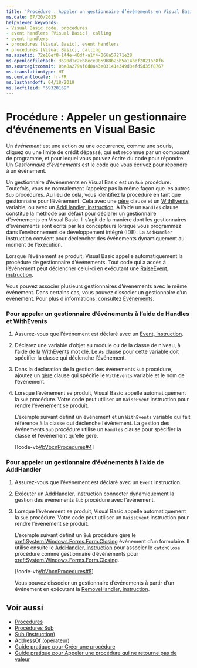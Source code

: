 ```yaml
---
title: 'Procédure : Appeler un gestionnaire d’événements en Visual Basic'
ms.date: 07/20/2015
helpviewer_keywords:
- Visual Basic code, procedures
- event handlers [Visual Basic], calling
- event handlers
- procedures [Visual Basic], event handlers
- procedures [Visual Basic], calling
ms.assetid: 72e18ef8-144e-40df-a1f4-066a57271e28
ms.openlocfilehash: 3690d1c2eb8ece9059b8b25b5a14bef2021bc8f6
ms.sourcegitcommit: 0be8a279af6d8a43e03141e349d3efd5d35f8767
ms.translationtype: HT
ms.contentlocale: fr-FR
ms.lasthandoff: 04/18/2019
ms.locfileid: "59320169"
---
```

# <a name="how-to-call-an-event-handler-in-visual-basic"></a>Procédure : Appeler un gestionnaire d’événements en Visual Basic
Un *événement* est une action ou une occurrence, comme une souris, cliquez ou une limite de crédit dépassé, qui est reconnue par un composant de programme, et pour lequel vous pouvez écrire du code pour répondre. Un *Gestionnaire d’événements* est le code que vous écrivez pour répondre à un événement.  
  
 Un gestionnaire d’événements en Visual Basic est un `Sub` procédure. Toutefois, vous ne normalement l’appelez pas la même façon que les autres `Sub` procédures. Au lieu de cela, vous identifiez la procédure en tant que gestionnaire pour l’événement. Cela avec une [gère](../../../../visual-basic/language-reference/statements/handles-clause.md) clause et un [WithEvents](../../../../visual-basic/language-reference/modifiers/withevents.md) variable, ou avec un [AddHandler, instruction](../../../../visual-basic/language-reference/statements/addhandler-statement.md). À l’aide un `Handles` clause constitue la méthode par défaut pour déclarer un gestionnaire d’événements en Visual Basic. Il s’agit de la manière dont les gestionnaires d’événements sont écrits par les concepteurs lorsque vous programmez dans l’environnement de développement intégré (IDE). La `AddHandler` instruction convient pour déclencher des événements dynamiquement au moment de l’exécution.  
  
 Lorsque l’événement se produit, Visual Basic appelle automatiquement la procédure de gestionnaire d’événements. Tout code qui a accès à l’événement peut déclencher celui-ci en exécutant une [RaiseEvent, instruction](../../../../visual-basic/language-reference/statements/raiseevent-statement.md).  
  
 Vous pouvez associer plusieurs gestionnaires d’événements avec le même événement. Dans certains cas, vous pouvez dissocier un gestionnaire d’un événement. Pour plus d'informations, consultez [Événements](../../../../visual-basic/programming-guide/language-features/events/index.md).  
  
### <a name="to-call-an-event-handler-using-handles-and-withevents"></a>Pour appeler un gestionnaire d’événements à l’aide de Handles et WithEvents  
  
1. Assurez-vous que l’événement est déclaré avec un [Event, instruction](../../../../visual-basic/language-reference/statements/event-statement.md).  
  
2. Déclarez une variable d’objet au module ou de la classe de niveau, à l’aide de la [WithEvents](../../../../visual-basic/language-reference/modifiers/withevents.md) mot clé. Le `As` clause pour cette variable doit spécifier la classe qui déclenche l’événement.  
  
3. Dans la déclaration de la gestion des événements `Sub` procédure, ajoutez un [gère](../../../../visual-basic/language-reference/statements/handles-clause.md) clause qui spécifie le `WithEvents` variable et le nom de l’événement.  
  
4. Lorsque l’événement se produit, Visual Basic appelle automatiquement la `Sub` procédure. Votre code peut utiliser un `RaiseEvent` instruction pour rendre l’événement se produit.  
  
     L’exemple suivant définit un événement et un `WithEvents` variable qui fait référence à la classe qui déclenche l’événement. La gestion des événements `Sub` procédure utilise un `Handles` clause pour spécifier la classe et l’événement qu’elle gère.  
  
     [!code-vb[VbVbcnProcedures#4](~/samples/snippets/visualbasic/VS_Snippets_VBCSharp/VbVbcnProcedures/VB/Class1.vb#4)]  
  
### <a name="to-call-an-event-handler-using-addhandler"></a>Pour appeler un gestionnaire d’événements à l’aide de AddHandler  
  
1. Assurez-vous que l’événement est déclaré avec un `Event` instruction.  
  
2. Exécuter un [AddHandler, instruction](../../../../visual-basic/language-reference/statements/addhandler-statement.md) connecter dynamiquement la gestion des événements `Sub` procédure avec l’événement.  
  
3. Lorsque l’événement se produit, Visual Basic appelle automatiquement la `Sub` procédure. Votre code peut utiliser un `RaiseEvent` instruction pour rendre l’événement se produit.  
  
     L’exemple suivant définit un `Sub` procédure gère le <xref:System.Windows.Forms.Form.Closing> événement d’un formulaire. Il utilise ensuite le [AddHandler, instruction](../../../../visual-basic/language-reference/statements/addhandler-statement.md) pour associer le `catchClose` procédure comme gestionnaire d’événements pour <xref:System.Windows.Forms.Form.Closing>.  
  
     [!code-vb[VbVbcnProcedures#5](~/samples/snippets/visualbasic/VS_Snippets_VBCSharp/VbVbcnProcedures/VB/Class1.vb#5)]  
  
     Vous pouvez dissocier un gestionnaire d’événements à partir d’un événement en exécutant la [RemoveHandler, instruction](../../../../visual-basic/language-reference/statements/removehandler-statement.md).  
  
## <a name="see-also"></a>Voir aussi

- [Procédures](./index.md)
- [Procédures Sub](./sub-procedures.md)
- [Sub (instruction)](../../../../visual-basic/language-reference/statements/sub-statement.md)
- [AddressOf (opérateur)](../../../../visual-basic/language-reference/operators/addressof-operator.md)
- [Guide pratique pour Créer une procédure](./how-to-create-a-procedure.md)
- [Guide pratique pour Appeler une procédure qui ne retourne pas de valeur](./how-to-call-a-procedure-that-does-not-return-a-value.md)
